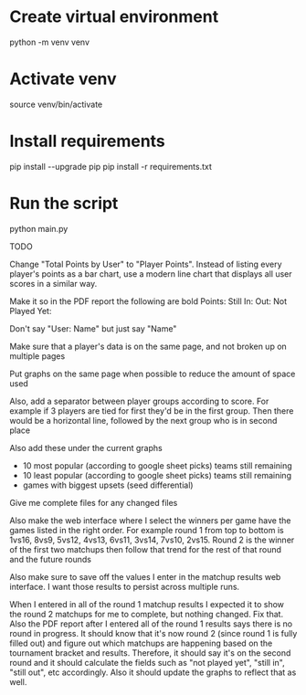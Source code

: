 # Create virtual environment
python -m venv venv

# Activate venv
source venv/bin/activate

# Install requirements
pip install --upgrade pip
pip install -r requirements.txt

# Run the script
python main.py


TODO

Change "Total Points by User" to "Player Points". Instead of listing every player's points as a bar chart, use a modern line chart that displays all user scores in a similar way. 

Make it so in the PDF report the following are bold
Points:
Still In:
Out:
Not Played Yet:

Don't say "User: Name" but just say "Name"

Make sure that a player's data is on the same page, and not broken up on multiple pages

Put graphs on the same page when possible to reduce the amount of space used

Also, add a separator between player groups according to score. For example if 3 players are tied for first they'd be in the first group. Then there would be a horizontal line, followed by the next group who is in second place

Also add these under the current graphs
- 10 most popular (according to google sheet picks) teams still remaining
- 10 least popular (according to google sheet picks) teams still remaining
- games with biggest upsets (seed differential)

Give me complete files for any changed files

Also make the web interface where I select the winners per game have the games listed in the right order. For example round 1 from top to bottom is 1vs16, 8vs9, 5vs12, 4vs13, 6vs11, 3vs14, 7vs10, 2vs15. Round 2 is the winner of the first two matchups then follow that trend for the rest of that round and the future rounds

Also make sure to save off the values I enter in the matchup results web interface. I want those results to persist across multiple runs.

When I entered in all of the round 1 matchup results I expected it to show the round 2 matchups for me to complete, but nothing changed. Fix that. Also the PDF report after I entered all of the round 1 results says there is no round in progress. It should know that it's now round 2 (since round 1 is fully filled out) and figure out which matchups are happening based on the tournament bracket and results. Therefore, it should say it's on the second round and it should calculate the fields such as "not played yet", "still in", "still out", etc accordingly. Also it should update the graphs to reflect that as well.